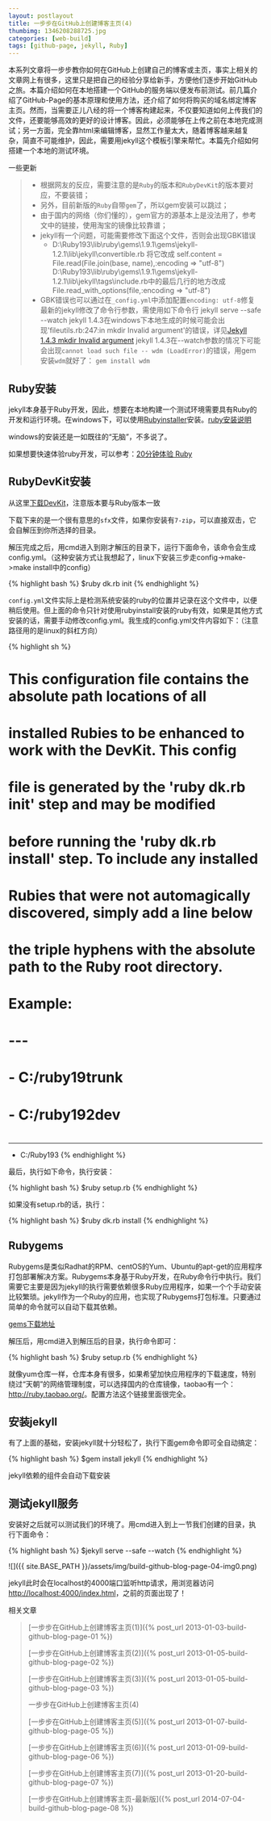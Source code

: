 ```yaml
---
layout: postlayout
title: 一步步在GitHub上创建博客主页(4)
thumbimg: 1346208288725.jpg
categories: [web-build]
tags: [github-page, jekyll, Ruby]
---
```


本系列文章将一步步教你如何在GitHub上创建自己的博客或主页，事实上相关的文章网上有很多，这里只是把自己的经验分享给新手，方便他们逐步开始GitHub之旅。本篇介绍如何在本地搭建一个GitHub的服务端以便发布前测试。前几篇介绍了GitHub-Page的基本原理和使用方法，还介绍了如何将购买的域名绑定博客主页。然而，当需要正儿八经的将一个博客构建起来，不仅要知道如何上传我们的文件，还要能够高效的更好的设计博客。因此，必须能够在上传之前在本地完成测试；另一方面，完全靠html来编辑博客，显然工作量太大，随着博客越来越复杂，简直不可能维护，因此，需要用jekyll这个模板引擎来帮忙。本篇先介绍如何搭建一个本地的测试环境。

一些更新

> - 根据网友的反应，需要注意的是`Ruby`的版本和`RubyDevKit`的版本要对应，不要装错；
> - 另外，目前新版的`Ruby`自带`gem`了，所以gem安装可以跳过；
> - 由于国内的网络（你们懂的），gem官方的源基本上是没法用了，参考文中的链接，使用淘宝的镜像比较靠谱；
> - jekyll有一个问题，可能需要修改下面这个文件，否则会出现GBK错误
> 	-	D:\Ruby193\lib\ruby\gems\1.9.1\gems\jekyll-1.2.1\lib\jekyll\convertible.rb
		将它改成
		self.content = File.read(File.join(base, name),:encoding => "utf-8")
		D:\Ruby193\lib\ruby\gems\1.9.1\gems\jekyll-1.2.1\lib\jekyll\tags\include.rb中的最后几行的地方改成
		File.read_with_options(file,:encoding => "utf-8")
> - GBK错误也可以通过在`_config.yml`中添加配置`encoding: utf-8`修复
> 最新的jekyll修改了命令行参数，需使用如下命令行 jekyll serve --safe --watch
> jekyll 1.4.3在windows下本地生成的时候可能会出现'fileutils.rb:247:in mkdir Invalid argument'的错误，详见[Jekyll 1.4.3 mkdir Invalid argument]()
> jekyll 1.4.3在--watch参数的情况下可能会出现`cannot load such file -- wdm (LoadError)`的错误，用gem安装`wdm`就好了： `gem install wdm`


## Ruby安装 ##

jekyll本身基于Ruby开发，因此，想要在本地构建一个测试环境需要具有Ruby的开发和运行环境。在windows下，可以使用[Rubyinstaller](http://rubyinstaller.org/downloads/)安装。[ruby安装说明](http://www.ruby-lang.org/zh_cn/downloads/)

windows的安装还是一如既往的“无脑”，不多说了。

如果想要快速体验ruby开发，可以参考：[20分钟体验 Ruby](http://www.ruby-lang.org/zh_cn/documentation/quickstart/)


## RubyDevKit安装 ##

从这里[下载DevKit](http://rubyinstaller.org/downloads/)，注意版本要与Ruby版本一致

下载下来的是一个很有意思的`sfx`文件，如果你安装有`7-zip`，可以直接双击，它会自解压到你所选择的目录。

解压完成之后，用cmd进入到刚才解压的目录下，运行下面命令，该命令会生成config.yml。（这种安装方式让我想起了，linux下安装三步走config->make->make install中的config）

{% highlight bash %}
$ruby dk.rb init
{% endhighlight %}

`config.yml`文件实际上是检测系统安装的ruby的位置并记录在这个文件中，以便稍后使用。但上面的命令只针对使用rubyinstall安装的ruby有效，如果是其他方式安装的话，需要手动修改config.yml。我生成的config.yml文件内容如下：（注意路径用的是linux的斜杠方向）

{% highlight sh %}
# This configuration file contains the absolute path locations of all
# installed Rubies to be enhanced to work with the DevKit. This config
# file is generated by the 'ruby dk.rb init' step and may be modified
# before running the 'ruby dk.rb install' step. To include any installed
# Rubies that were not automagically discovered, simply add a line below
# the triple hyphens with the absolute path to the Ruby root directory.
#
# Example:
#
# ---
# - C:/ruby19trunk
# - C:/ruby192dev
#
---
- C:/Ruby193
{% endhighlight %}

最后，执行如下命令，执行安装：

{% highlight bash %}
$ruby setup.rb
{% endhighlight %}

如果没有setup.rb的话，执行：

{% highlight bash %}
$ruby dk.rb install
{% endhighlight %}

## Rubygems ##

Rubygems是类似Radhat的RPM、centOS的Yum、Ubuntu的apt-get的应用程序打包部署解决方案。Rubygems本身基于Ruby开发，在Ruby命令行中执行。我们需要它主要是因为jekyll的执行需要依赖很多Ruby应用程序，如果一个个手动安装比较繁琐。jekyll作为一个Ruby的应用，也实现了Rubygems打包标准。只要通过简单的命令就可以自动下载其依赖。

[gems下载地址](http://rubyforge.org/frs/?group_id=126)

解压后，用cmd进入到解压后的目录，执行命令即可：

{% highlight bash %}
$ruby setup.rb
{% endhighlight %}

就像yum仓库一样，仓库本身有很多，如果希望加快应用程序的下载速度，特别绕过“天朝”的网络管理制度，可以选择国内的仓库镜像，taobao有一个：<http://ruby.taobao.org/>。配置方法这个链接里面很完全。

 

## 安装jekyll ##

有了上面的基础，安装jekyll就十分轻松了，执行下面gem命令即可全自动搞定：

{% highlight bash %}
$gem install jekyll
{% endhighlight %}

jekyll依赖的组件会自动下载安装

## 测试jekyll服务 ##

安装好之后就可以测试我们的环境了。用cmd进入到上一节我们创建的目录，执行下面命令：

{% highlight bash %}
$jekyll serve --safe --watch
{% endhighlight %}

![]({{ site.BASE_PATH }}/assets/img/build-github-blog-page-04-img0.png)

jekyll此时会在localhost的4000端口监听http请求，用浏览器访问<http://localhost:4000/index.html>，之前的页面出现了！

相关文章

> [一步步在GitHub上创建博客主页(1)]({% post_url 2013-01-03-build-github-blog-page-01 %})
>
> [一步步在GitHub上创建博客主页(2)]({% post_url 2013-01-05-build-github-blog-page-02 %})
>
> [一步步在GitHub上创建博客主页(3)]({% post_url 2013-01-05-build-github-blog-page-03 %})
>
> 一步步在GitHub上创建博客主页(4)
>
> [一步步在GitHub上创建博客主页(5)]({% post_url 2013-01-07-build-github-blog-page-05 %})
> 
> [一步步在GitHub上创建博客主页(6)]({% post_url 2013-01-09-build-github-blog-page-06 %})
> 
> [一步步在GitHub上创建博客主页(7)]({% post_url 2013-01-20-build-github-blog-page-07 %})
> 
> [一步步在GitHub上创建博客主页-最新版]({% post_url 2014-07-04-build-github-blog-page-08 %})